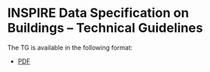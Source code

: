 # INSPIRE Data Specification on Buildings – Technical Guidelines

The TG is available in the following format:
* [PDF](dataspecification_bu.pdf)
